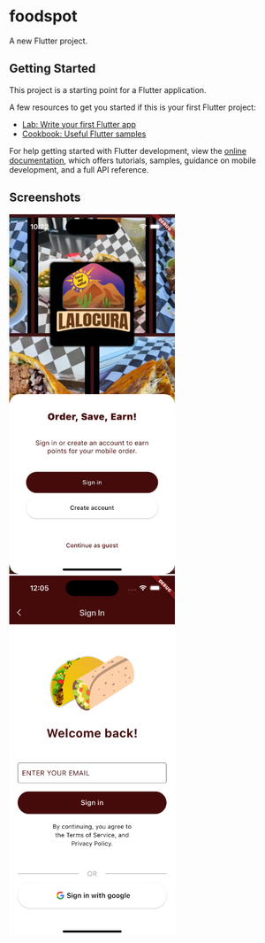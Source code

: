 # foodspot

A new Flutter project.

## Getting Started

This project is a starting point for a Flutter application.

A few resources to get you started if this is your first Flutter project:

- [Lab: Write your first Flutter app](https://docs.flutter.dev/get-started/codelab)
- [Cookbook: Useful Flutter samples](https://docs.flutter.dev/cookbook)

For help getting started with Flutter development, view the
[online documentation](https://docs.flutter.dev/), which offers tutorials,
samples, guidance on mobile development, and a full API reference.

## Screenshots

<img src="assets/screenshots/Simulator Screenshot - iPhone 16 - 2025-04-09 at 22.22.53.png" width="300" height="auto" />
<img src="assets/screenshots/Simulator Screenshot - iPhone 16 - 2025-04-10 at 12.05.51.png" width="300" height="auto" />

